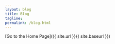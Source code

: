```yaml
---
layout: blog
title: Blog
tagline: 
permalink: /blog.html
---
```




[Go to the Home Page]({{ site.url }}{{ site.baseurl }})
